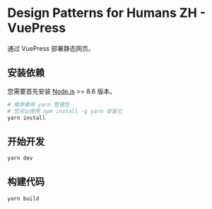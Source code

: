 # Design Patterns for Humans ZH - VuePress

通过 VuePress 部署静态网页。

## 安装依赖

您需要首先安装 [Node.js](https://nodejs.org/en/) >= 8.6 版本。

```bash
# 推荐使用 yarn 管理包
# 您可以使用 npm install -g yarn 安装它
yarn install
```

## 开始开发

```bash
yarn dev
```

## 构建代码

```baah
yarn build
```
